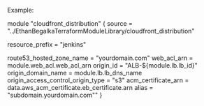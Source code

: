 Example:

module "cloudfront_distribution" {
  source = "../EthanBegalkaTerraformModuleLibrary/cloudfront_distribution"

  resource_prefix = "jenkins"

  route53_hosted_zone_name          = "yourdomain.com"
  web_acl_arn                       = module.web_acl.web_acl_arn
  origin_id                         = "ALB-${module.lb.lb_id}"
  origin_domain_name                = module.lb.lb_dns_name
  origin_access_control_origin_type = "s3"
  acm_certificate_arn               = data.aws_acm_certificate.eb_certificate.arn
  alias                             = "subdomain.yourdomain.com""
}